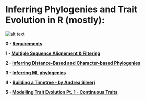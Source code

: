 # Inferring Phylogenies and Trait Evolution in R (mostly):

![alt text](https://evolution.berkeley.edu/wp-content/uploads/2021/11/YAH_eurayotes_05_YAH_eurayotes.png)

**0 - [Requirements](https://github.com/for-giobbe/Rphy/blob/main/markdowns/0.md)**

**1 - [Multiple Sequence Alignement & Filtering](https://github.com/for-giobbe/Rphy/blob/main/markdowns/1.md)**

**2 - [Inferring Distance-Based and Character-based Phylogenies](https://github.com/for-giobbe/Rphy/blob/main/markdowns/2.md)**

**3 - [Inferring ML phylogenies](https://github.com/for-giobbe/Rphy/blob/main/markdowns/3.md)**

**4 - [Building a Timetree - by Andrea Silverj](https://github.com/for-giobbe/Rphy/blob/main/markdowns/4.md)**

**5 - [Modelling Trait Evolution Pt. 1 - Continuous Traits](https://github.com/for-giobbe/Rphy/blob/main/markdowns/5.md)**
